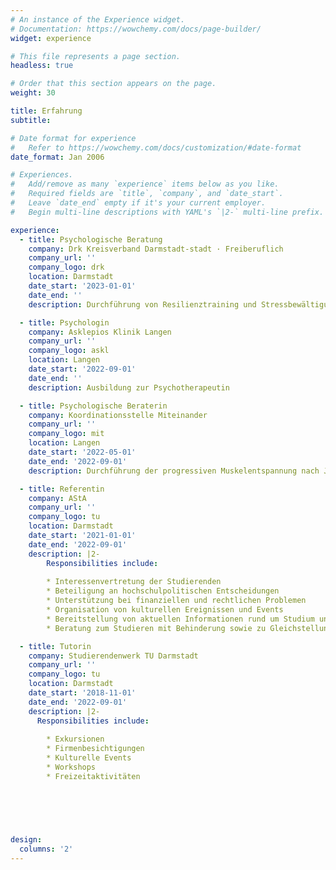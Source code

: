 ```yaml
---
# An instance of the Experience widget.
# Documentation: https://wowchemy.com/docs/page-builder/
widget: experience

# This file represents a page section.
headless: true

# Order that this section appears on the page.
weight: 30

title: Erfahrung
subtitle:

# Date format for experience
#   Refer to https://wowchemy.com/docs/customization/#date-format
date_format: Jan 2006

# Experiences.
#   Add/remove as many `experience` items below as you like.
#   Required fields are `title`, `company`, and `date_start`.
#   Leave `date_end` empty if it's your current employer.
#   Begin multi-line descriptions with YAML's `|2-` multi-line prefix.

experience:
  - title: Psychologische Beratung 
    company: Drk Kreisverband Darmstadt-stadt · Freiberuflich
    company_url: ''
    company_logo: drk
    location: Darmstadt 
    date_start: '2023-01-01'
    date_end: ''
    description: Durchführung von Resilienztraining und Stressbewältigung bei geflüchteten ukrainischen Frauen

  - title: Psychologin 
    company: Asklepios Klinik Langen
    company_url: ''
    company_logo: askl
    location: Langen
    date_start: '2022-09-01'
    date_end: ''
    description: Ausbildung zur Psychotherapeutin 

  - title: Psychologische Beraterin
    company: Koordinationsstelle Miteinander
    company_url: ''
    company_logo: mit
    location: Langen
    date_start: '2022-05-01'
    date_end: '2022-09-01'
    description: Durchführung der progressiven Muskelentspannung nach Jacobson bei geflüchteten ukrainischen Frauen

  - title: Referentin
    company: AStA
    company_url: ''
    company_logo: tu
    location: Darmstadt
    date_start: '2021-01-01'
    date_end: '2022-09-01'
    description: |2-
        Responsibilities include:
        
        * Interessenvertretung der Studierenden
        * Beteiligung an hochschulpolitischen Entscheidungen
        * Unterstützung bei finanziellen und rechtlichen Problemen
        * Organisation von kulturellen Ereignissen und Events
        * Bereitstellung von aktuellen Informationen rund um Studium und Hochschule
        * Beratung zum Studieren mit Behinderung sowie zu Gleichstellungsfragen

  - title: Tutorin
    company: Studierendenwerk TU Darmstadt
    company_url: ''
    company_logo: tu
    location: Darmstadt
    date_start: '2018-11-01'
    date_end: '2022-09-01'
    description: |2-
      Responsibilities include:
      
        * Exkursionen
        * Firmenbesichtigungen
        * Kulturelle Events
        * Workshops
        * Freizeitaktivitäten

        

      
      

design:
  columns: '2'
---
```

